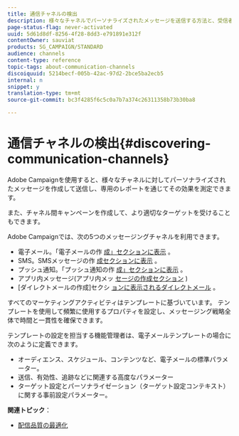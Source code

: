 ```yaml
---
title: 通信チャネルの検出
description: 様々なチャネルでパーソナライズされたメッセージを送信する方法と、受信者をより適切にターゲットにするためのクロスチャネルキャンペーンを作成する方法について説明します。
page-status-flag: never-activated
uuid: 5d61d8df-8256-4f28-8dd3-e791891e312f
contentOwner: sauviat
products: SG_CAMPAIGN/STANDARD
audience: channels
content-type: reference
topic-tags: about-communication-channels
discoiquuid: 5214becf-005b-42ac-97d2-2bce5ba2ecb5
internal: n
snippet: y
translation-type: tm+mt
source-git-commit: bc3f4285f6c5c0a7b7a374c26311358b73b30ba8

---
```



# 通信チャネルの検出{#discovering-communication-channels}

Adobe Campaignを使用すると、様々なチャネルに対してパーソナライズされたメッセージを作成して送信し、専用のレポートを通じてその効果を測定できます。

また、チャネル間キャンペーンを作成して、より適切なターゲットを受けることもできます。

Adobe Campaignでは、次の5つのメッセージングチャネルを利用できます。

* 電子メール。「電子メールの作 [成」セクションに表示](../../channels/using/about-emails.md) 。
* SMS。SMSメッセージの作 [成セクションに表示](../../channels/using/about-sms-messages.md) 。
* プッシュ通知。「プッシュ通知の作 [成」セクションに表示](../../channels/using/about-push-notifications.md) 。
* アプリ内メッセージ(アプリ内メッ [セージの作成セクション](../../channels/using/about-in-app-messaging.md) )
* [ダイレクトメールの作成]セクシ [ョンに表示されるダイレクトメール](../../channels/using/about-direct-mail.md) 。

すべてのマーケティングアクティビティはテンプレートに基づいています。 テンプレートを使用して頻繁に使用するプロパティを設定し、メッセージング戦略全体で時間と一貫性を確保できます。

テンプレートの設定を担当する機能管理者は、電子メールテンプレートの場合に次のように定義できます。

* オーディエンス、スケジュール、コンテンツなど、電子メールの標準パラメーター。
* 送信、有効性、追跡などに関連する高度なパラメーター
* ターゲット設定とパーソナライゼーション（ターゲット設定コンテキスト）に関する事前設定パラメーター。

**関連トピック**：

* [配信品質の最適化](../../sending/using/about-deliverability.md)
